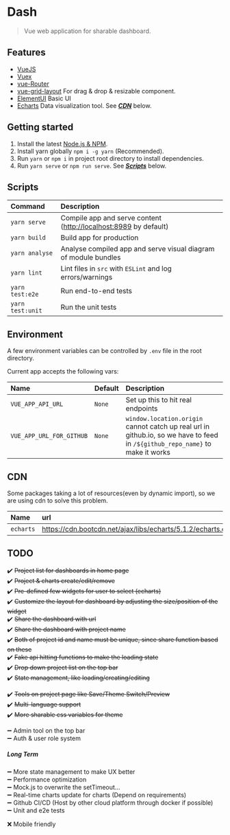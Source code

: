 
# Dash
> Vue web application for sharable dashboard.

## Features
 - [VueJS](https://https://vuejs.org/) 
 - [Vuex](https://vuex.vuejs.org/guide/)
 - [vue-Router](https://router.vuejs.org/installation.html#direct-download-cdn)
 - [vue-grid-layout](https://jbaysolutions.github.io/vue-grid-layout/guide/properties.html#gridlayout) For drag & drop & resizable component.
 - [ElementUI](https://element.eleme.cn/#/en-US/component/quickstart) Basic UI 
 - [Echarts](https://echarts.apache.org/examples/en/index.html) Data visualization tool. See ***[CDN](#cdn)*** below.

## Getting started
1. Install the latest [Node.js & NPM](https://nodejs.org).
2. Install yarn globally `npm i -g yarn` (Recommended).
3. Run `yarn` or `npm i` in project root directory to install dependencies.
4. Run `yarn serve` or `npm run serve`. See ***[Scripts](#scripts)*** below.

## Scripts

| Command           | Description                                                                               |
| :---------------- | :---------------------------------------------------------------------------------------- |
| `yarn serve`      | Compile app and serve content ([http://localhost:8989](http://localhost:8989) by default) |
| `yarn build`      | Build app for production                                                                  |
| `yarn analyse`    | Analyse compiled app and serve visual diagram of module bundles                           |
| `yarn lint`       | Lint files in `src` with `ESLint` and log errors/warnings                                 |
| `yarn test:e2e`   | Run end-to-end tests                                                                      |
| `yarn test:unit`  | Run the unit tests                                                                  |



## Environment
A few environment variables can be controlled by `.env` file in the root directory.

Current app accepts the following vars:

| Name                  | Default       | Description                                                                                                 |
| :-------------------- | :------------ | :---------------------------------------------------------------------------------------------------------- |
| `VUE_APP_API_URL`     | `None`        | Set up this to hit real endpoints               |
| `VUE_APP_URL_FOR_GITHUB`      | `None`        | `window.location.origin` cannot catch up real url in github.io, so we have to feed in `/${github_repo_name}` to make it works      |

## CDN

Some packages taking a lot of resources(even by dynamic import), so we are using cdn to solve this problem.

| Name           | url                                                                               |
| :--------------| :-------------------------------------------------------------------------------- |
| `echarts`      | https://cdn.bootcdn.net/ajax/libs/echarts/5.1.2/echarts.common.js                 |


## TODO
:heavy_check_mark: ~~Project list for dashboards in home page~~  
:heavy_check_mark: ~~Project & charts create/edit/remove~~  
:heavy_check_mark: ~~Pre-defined few widgets for user to select (echarts)~~  
:heavy_check_mark: ~~Customize the layout for dashboard by adjusting the size/position of the widget~~  
:heavy_check_mark: ~~Share the dashboard with url~~  
:heavy_check_mark: ~~Share the dashboard with project name~~  
:heavy_check_mark: ~~Both of project id and name must be unique, since share function based on these~~  
:heavy_check_mark: ~~Fake api hitting functions to make the loading state~~  
:heavy_check_mark: ~~Drop down project list on the top bar~~  
:heavy_check_mark: ~~State management, like loading/creating/editing~~  

:heavy_check_mark: ~~Tools on project page like Save/Theme Switch/Preview~~  
:heavy_check_mark: ~~Multi-language support~~  
:heavy_check_mark: ~~More sharable css variables for theme~~  

:heavy_minus_sign: Admin tool on the top bar  
:heavy_minus_sign: Auth & user role system  

##### Long Term
:heavy_minus_sign: More state management to make UX better  
:heavy_minus_sign: Performance optimization  
:heavy_minus_sign: Mock.js to overwrite the setTimeout...  
:heavy_minus_sign: Real-time charts update for charts (Depend on requirements)  
:heavy_minus_sign: Github CI/CD (Host by other cloud platform through docker if possible)  
:heavy_minus_sign: Unit and e2e tests  

:x: Mobile friendly  


